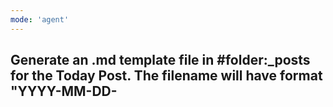 ```yaml
---
mode: 'agent'
---
```

Generate an .md template file in #folder:_posts for the Today Post. The filename will have format "YYYY-MM-DD-<title>.md" . The `<title>` , shall be replace by the title entered, and shall be in low case and no spaces, replacing them by `-`. And Today date is formatted as <YYYY-MM-DD>. For example for the Title entered "Generative AI Concepts" and Today is "2025-05-17" the filename would be created as "2025-05-17-generative-ai-concepts.md". And its content will be as follows:
---
layout: post
title:  "Generative AI concepts"
date:   2025-05-17 08:00:00 -0300
categories: 
mermaid: true
redirect_from: 
  - /<>/
---
